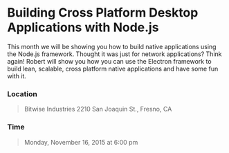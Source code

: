 # Building Cross Platform Desktop Applications with Node.js

This month we will be showing you how to build native applications using the Node.js framework. Thought it was just for network applications? Think again! Robert will show you how you can use the Electron framework to build lean, scalable, cross platform native applications and have some fun with it.

### Location
> Bitwise Industries
  2210 San Joaquin St., Fresno, CA

### Time
> Monday, November 16, 2015 at 6:00 pm
